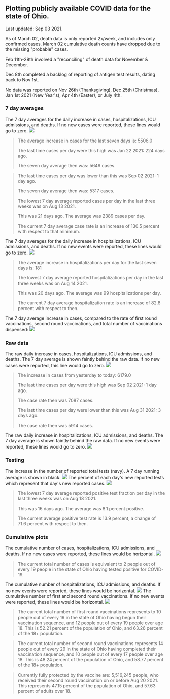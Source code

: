 ## Plotting publicly available COVID data for the state of Ohio. 

Last updated: Sep 03 2021. 

As of March 02, death data is only reported 2x/week, and includes only confirmed cases. March 02 cumulative death counts have dropped due to the missing "probable" cases.

Feb 11th-28th involved a "reconciling" of death data for November & December.

Dec 8th completed a backlog of reporting of antigen test results, dating back to Nov 1st.

No data was reported on Nov 26th (Thanksgiving), Dec 25th (Christmas), Jan 1st 2021 (New Year's), Apr 4th (Easter), or July 4th.
### 7 day averages
The 7 day averages for the daily increase in cases, hospitalizations, ICU admissions, and deaths. If no new cases were reported, these lines would go to zero.
![](7dayaverage_cases.png)

>The average increase in cases for the last seven days is: 5506.0
>
>The last time cases per day were this high was Jan 22 2021: 224 days ago.
>
>The seven day average then was: 5649 cases.

>
>The last time cases per day was lower than this was Sep 02 2021: 1 day ago.
>
>The seven day average then was: 5317 cases.
>
>The lowest 7 day average reported cases per day in the last three weeks was on Aug 13 2021.
>
>This was 21 days ago. The average was 2389 cases per day.
>
>The current 7 day average case rate is an increase of 130.5 percent with respect to that minimum.

The 7 day averages for the daily increase in hospitalizations, ICU admissions, and deaths. If no new events were reported, these lines would go to zero.
![](7dayaverage_hospital.png)

>The average increase in hospitalizations per day for the last seven days is: 181
>
>The lowest 7 day average reported hospitalizations per day in the last three weeks was on Aug 14 2021.
>
>This was 20 days ago. The average was 99 hospitalizations per day.
>
>The current 7 day average hospitalization rate is an increase of 82.8 percent with respect to then.

The 7 day average increase in cases, compared to the rate of first round vaccinations, second round vaccinations, and total number of vaccinations dispensed:
![](DailyVaccinationsCases.png)

### Raw data
The raw daily increase in cases, hospitalizations, ICU admissions, and deaths. The 7 day average is shown faintly behind the raw data. If no new cases were reported, this line would go to zero.
![](DailyCases.png)

>The increase in cases from yesterday to today: 6179.0 
>
>The last time cases per day were this high was Sep 02 2021: 1 day ago. 
>
>The case rate then was 7087 cases.
>
>The last time cases per day were lower than this was Aug 31 2021: 3 days ago. 
>
>The case rate then was 5914 cases.

The raw daily increase in hospitalizations, ICU admissions, and deaths. The 7 day average is shown faintly behind the raw data. If no new events were reported, these lines would go to zero.
![](DailyHospitalizations.png)

### Testing

The increase in the number of reported total tests (navy). A 7 day running average is shown in black.
![](DailyTests.png)
The percent of each day's new reported tests which represent that day's new reported cases.
![](percentpositive_tests.png)

>The lowest 7 day average reported positive test fraction per day in the last three weeks was on Aug 18 2021.
>
>This was 16 days ago. The average was 8.1 percent positive. 
>
>The current average positive test rate is 13.9 percent, a change of 71.6 percent with respect to then. 

### Cumulative plots
The cumulative number of cases, hospitalizations, ICU admissions, and deaths. If no new cases were reported, these lines would be horizontal.
![](Cases.png)

>The current total number of cases is equivalent to 2 people out of every 19 people in the state of Ohio having tested positive for COVID-19.

The cumulative number of hospitalizations, ICU admissions, and deaths. If no new events were reported, these lines would be horizontal.
![](Hospitalizations.png)
The cumulative number of first and second round vaccinations. If no new events were reported, these lines would be horizontal.
![](Vaccinations.png)

>The current total number of first round vaccinations represents to 10 people out of every 19 in the state of Ohio having begun their vaccination sequence, and 12 people out of every 19 people over age 18.
 >This is 52.21 percent of the population of Ohio, and 63.26 percent of the 18+ population.

>The current total number of second round vaccinations represents 14 people out of every 29 in the state of Ohio having completed their vaccination sequence, and 10 people out of every 17 people over age 18. 
>This is 48.24 percent of the population of Ohio, and 58.77 percent of the 18+ population.

>Currently fully protected by the vaccine are: 5,516,245 people, who received their second round vaccination on or before Aug 20 2021.
>This represents 47.15 percent of the population of Ohio, and 57.63 percent of adults over 18.

